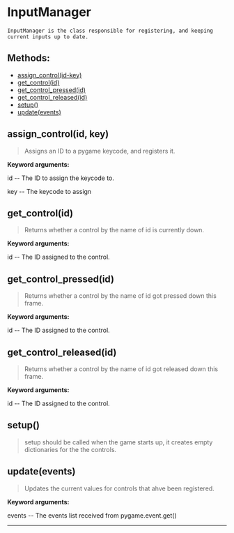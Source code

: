# InputManager 
 ```
 InputManager is the class responsible for registering, and keeping current inputs up to date. 
```
## Methods: 
* [assign_control(id-key)](#assign_controlid-key) 
* [get_control(id)](#get_controlid) 
* [get_control_pressed(id)](#get_control_pressedid) 
* [get_control_released(id)](#get_control_releasedid) 
* [setup()](#setup) 
* [update(events)](#updateevents) 
## assign_control(id, key) 

  

 > Assigns an ID to a pygame keycode, and registers it.

 

 **Keyword arguments:**

 id -- The ID to assign the keycode to.

 key -- The keycode to assign 

## get_control(id) 

  

 > Returns whether a control by the name of id is currently down.

 

 **Keyword arguments:**

 id -- The ID assigned to the control. 

## get_control_pressed(id) 

  

 > Returns whether a control by the name of id got pressed down this frame.

 

 **Keyword arguments:**

 id -- The ID assigned to the control. 

## get_control_released(id) 

  

 > Returns whether a control by the name of id got released down this frame.

 

 **Keyword arguments:**

 id -- The ID assigned to the control. 

## setup() 

  

 > setup should be called when the game starts up, it creates empty dictionaries for the the controls. 

## update(events) 

  

 > Updates the current values for controls that ahve been registered.

 

 **Keyword arguments:**

 events -- The events list received from pygame.event.get() 

--- 